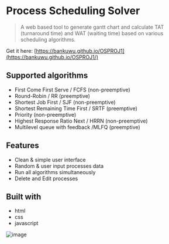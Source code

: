 # Process Scheduling Solver
> A web based tool to generate gantt chart and calculate TAT (turnaround time) and WAT (waiting time) based on various scheduling algorithms.

Get it here: [https://bankuwu.github.io/OSPROJ1](https://bankuwu.github.io/OSPROJ1/)

## Supported algorithms

- First Come First Serve / FCFS (non-preemptive)
- Round-Robin / RR (preemptive)
- Shortest Job First / SJF (non-preemptive)
- Shortest Remaining Time First / SRTF (preemptive)
- Priority (non-preemptive)
- Highest Response Ratio Next / HRRN (non-preemptive)
- Multilevel queue with feedback /MLFQ (preemptive)

## Features

- Clean & simple user interface
- Random & user input processes data
- Run all algorithms simultaneously
- Delete and Edit processes

## Built with

- html
- css
- javascript

![image](https://github.com/user-attachments/assets/ae6f3951-f6cc-48fe-9df1-82f0d0ad9b45)
